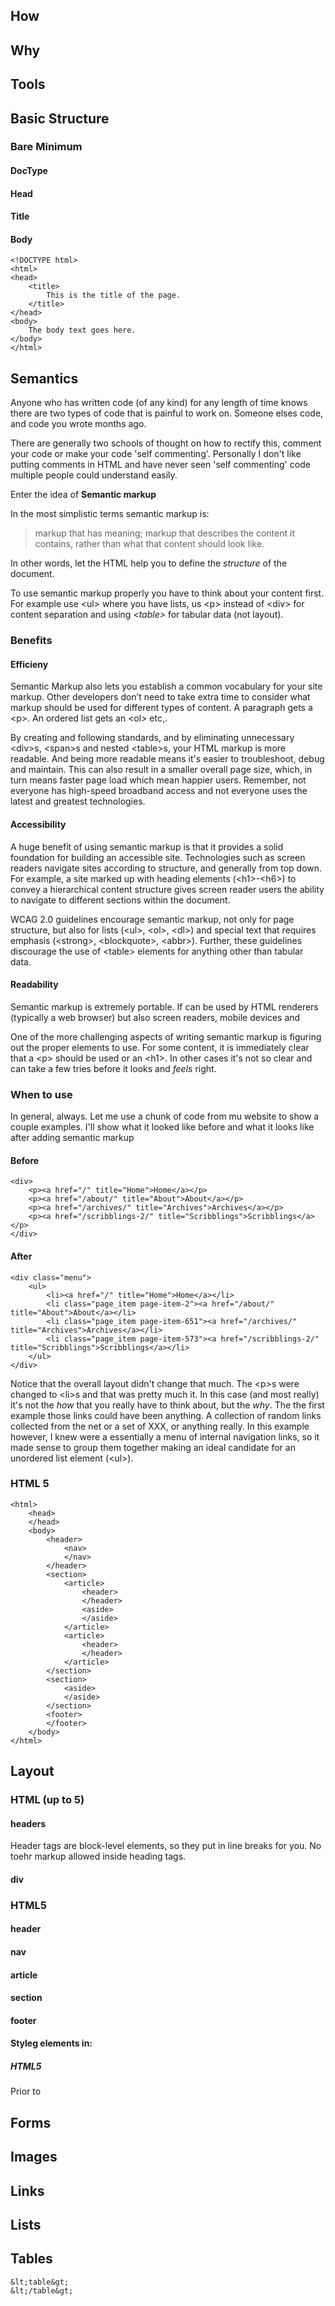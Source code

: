 ## How
## Why
## Tools
## Basic Structure
### Bare Minimum
#### DocType
#### Head
#### Title
#### Body
	<!DOCTYPE html>
 	<html>
 	<head>
 		<title>
 			This is the title of the page.
 		</title>
 	</head>
 	<body>
 		The body text goes here.
 	</body>
 	</html>
## Semantics
Anyone who has written code (of any kind) for any length of time knows there are two types of code that is painful to work on.  Someone elses code, and code you wrote months ago.

There are generally two schools of thought on how to rectify this, comment your code or make your code 'self commenting'.  Personally I don't like putting comments in HTML and have never seen 'self commenting' code multiple people could understand easily.

Enter the idea of **Semantic markup**

In the most simplistic terms semantic markup is:

>markup that has meaning; markup that describes the content it contains, rather than what that content should look like. 

In other words, let the HTML help you to define the *structure* of the document.

To use semantic markup properly you have to think about your content first. For example use &lt;ul&gt; where you have lists, us &lt;p&gt; instead of &lt;div&gt; for content separation and using *&lt;table&gt;* for tabular data (not layout).

### Benefits
#### Efficieny
Semantic Markup also lets you establish a common vocabulary for your site markup. Other developers don’t need to take extra time to consider what markup should be used for different types of content. A paragraph gets a &lt;p&gt;. An ordered list gets an &lt;ol&gt; etc,.

By creating and following standards, and by eliminating unnecessary &lt;div&gt;s, &lt;span&gt;s and nested &lt;table&gt;s, your HTML markup is more readable. And being more readable means it's easier to troubleshoot, debug and maintain. This can also result in a smaller overall page size, which, in turn means faster page load which mean happier users. Remember, not everyone has high-speed broadband access and not everyone uses the latest and greatest technologies.

#### Accessibility
A huge benefit of using semantic markup is that it provides a solid foundation for building an accessible site. Technologies such as screen readers navigate sites according to structure, and generally from top down. For example, a site marked up with heading elements (&lt;h1&gt;-&lt;h6&gt;) to convey a hierarchical content structure gives screen reader users the ability to navigate to different sections within the document.

WCAG 2.0 guidelines encourage semantic markup, not only for page structure, but also for lists (&lt;ul&gt;, &lt;ol&gt;, &lt;dl&gt;) and special text that requires emphasis (&lt;strong&gt;, &lt;blockquote&gt;, &lt;abbr&gt;). Further, these guidelines discourage the use of &lt;table&gt; elements for anything other than tabular data.

#### Readability
Semantic markup is extremely portable.  If can be used by HTML renderers (typically a web browser) but also screen readers, mobile devices and 

One of the more challenging aspects of writing semantic markup is figuring out the proper elements to use. For some content, it is immediately clear that a &lt;p&gt; should be used or an &lt;h1&gt;. In other cases it's not so clear and can take a few tries before it looks and _feels_ right.
### When to use
In general, always. Let me use a chunk of code from mu website to show a couple examples. I'll show what it looked like before and what it looks like after adding semantic markup

#### Before
	<div>
		<p><a href="/" title="Home">Home</a></p>
		<p><a href="/about/" title="About">About</a></p>
		<p><a href="/archives/" title="Archives">Archives</a></p>
		<p><a href="/scribblings-2/" title="Scribblings">Scribblings</a></p>
	</div>

#### After 
	<div class="menu">
		<ul>
			<li><a href="/" title="Home">Home</a></li>
			<li class="page_item page-item-2"><a href="/about/" title="About">About</a></li>
			<li class="page_item page-item-651"><a href="/archives/" title="Archives">Archives</a></li>
			<li class="page_item page-item-573"><a href="/scribblings-2/" title="Scribblings">Scribblings</a></li>
		</ul>
	</div>

Notice that the overall layout didn't change that much.  The &lt;p&gt;s were changed to &lt;li&gt;s and that was pretty much it.  In this case (and most really) it's not the *how* that you really have to think about, but the *why*. The the first example those links could have been anything.  A collection of random links collected from the net or a set of XXX, or anything really.  In this example however, I knew were a essentially a menu of internal navigation links, so it made sense to group them together making an ideal candidate for an unordered list element (&lt;ul&gt;).


### HTML 5
	<html>
		<head>
		</head>
		<body>
			<header>
				<nav>
				</nav>
			</header>
			<section>
				<article>
					<header>
					</header>
					<aside>
					</aside>
				</article>
				<article>
					<header>
					</header>
				</article>
			</section>
			<section>
				<aside>
				</aside>
			</section>
			<footer>
			</footer>
		</body>
	</html>
## Layout
### HTML (up to 5)
#### headers
Header tags are block-level elements, so they put in line breaks for you. No toehr markup allowed inside heading tags.
#### div

### HTML5
#### header
#### nav
#### article
#### section
#### footer
#### Styleg elements in:
##### HTML5
Prior to 
## Forms
## Images
## Links
## Lists
## Tables
	&lt;table&gt;
	&lt;/table&gt;
